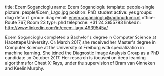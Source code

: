 title: Ecem Sogancioglu
name: Ecem Sogancioglu
template: people-single
picture: people/Ecem_Lago.jpg
position: PhD student
active: yes
groups: diag
default_group: diag
email: ecem.sogancioglu@radboudumc.nl
office: Route 767, Room 23
type: phd
telephone: +31 24 3655793
linkedin: http://www.linkedin.com/in/ecem-lago-4939545a/

Ecem Sogancioglu completed a Bachelor's degree in Computer Science at Hacettepe University. On March 2017, she received her Master's degree in Computer Science at the University of Freiburg with specialization in machine learning. She joined the Diagnostic Image Analysis Group as a PhD candidate on October 2017. Her research is focused on deep learning algorithms for Chest X-Rays, under the supervision of Bram van Ginneken and Keelin Murphy.
